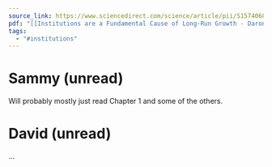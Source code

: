 ```yaml
---
source_link: https://www.sciencedirect.com/science/article/pii/S1574068405010063
pdf: "[[Institutions are a Fundamental Cause of Long-Run Growth - Daron Acemoglu, Simon Johnson, James A. Robinson]]"
tags:
  - "#institutions"
---
```

# Sammy (unread)

Will probably mostly just read Chapter 1 and some of the others.

# David (unread)

...